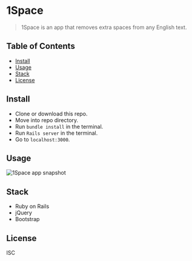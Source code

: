 # 1Space

> 1Space is an app that removes extra spaces from any English text.

## Table of Contents

- [Install](#install)
- [Usage](#usage)
- [Stack](#stack)
- [License](#license)

## Install
+ Clone or download this repo.
+ Move into repo directory.
+ Run `bundle install` in the terminal.
+ Run `Rails server` in the terminal.
+ Go to `localhost:3000`.

## Usage
![1Space app snapshot]()

## Stack
+ Ruby on Rails
+ jQuery
+ Bootstrap

## License
ISC

